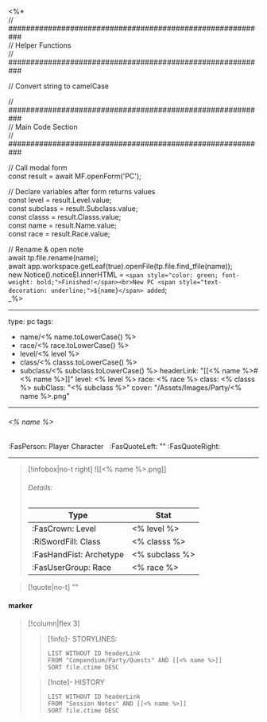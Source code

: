 <%*  
// ###########################################################  
// Helper Functions  
// ###########################################################

// Convert string to camelCase  

// ###########################################################  
// Main Code Section  
// ###########################################################

// Call modal form  
const result = await MF.openForm('PC');

// Declare variables after form returns values  
const level = result.Level.value;  
const subclass = result.Subclass.value;  
const classs = result.Classs.value;  
const name = result.Name.value;  
const race = result.Race.value;

// Rename & open note  
await tp.file.rename(name);  
await app.workspace.getLeaf(true).openFile(tp.file.find_tfile(name));  
new Notice().noticeEl.innerHTML = `<span style="color: green; font-weight: bold;">Finished!</span><br>New PC <span style="text-decoration: underline;">${name}</span> added`;  
_%>

---
type: pc
tags:
- name/<% name.toLowerCase() %>
- race/<% race.toLowerCase() %>
- level/<% level %>
- class/<% classs.toLowerCase() %>
- subclass/<% subclass.toLowerCase() %>
headerLink: "[[<% name %>#<% name %>]]"
level: <% level %>
race: <% race %>
class: <% classs %>
subClass: "<% subclass %>"
cover: "/Assets/Images/Party/<% name %>.png"

---

###### <% name %>

:FasPerson: Player Character &nbsp; :FasQuoteLeft:  ""   :FasQuoteRight:

---
> [!infobox|no-t right]
> ![[<% name %>.png]]
> ###### Details:
>Type | Stat |
> | ---- | ---- |
> | :FasCrown: Level   |  <% level %> |
> | :RiSwordFill: Class | <% classs %> |
> | :FasHandFist: Archetype | <% subclass %> |
> |  :FasUserGroup: Race | <% race %> |

> [!quote|no-t]
> ""

#### marker
> [!column|flex 3]
>> [!info]- STORYLINES:
>>```dataview
>>LIST WITHOUT ID headerLink
>>FROM "Compendium/Party/Quests" AND [[<% name %>]]
>>SORT file.ctime DESC
>
>>[!note]- HISTORY
>>```dataview
>>LIST WITHOUT ID headerLink
>>FROM "Session Notes" AND [[<% name %>]]
>>SORT file.ctime DESC
